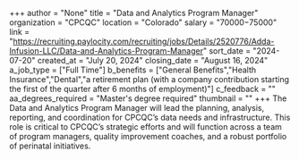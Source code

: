 +++
author = "None"
title = "Data and Analytics Program Manager"
organization = "CPCQC"
location = "Colorado"
salary = "$70000-$75000"
link = "https://recruiting.paylocity.com/recruiting/jobs/Details/2520776/Adda-Infusion-LLC/Data-and-Analytics-Program-Manager"
sort_date = "2024-07-20"
created_at = "July 20, 2024"
closing_date = "August 16, 2024"
a_job_type = ["Full Time"]
b_benefits = ["General Benefits","Health Insurance","Dental","a retirement plan (with a company contribution starting the first of the quarter after 6 months of employment)"]
c_feedback = ""
aa_degrees_required = "Master's degree required"
thumbnail = ""
+++
The Data and Analytics Program Manager will lead the planning, analysis, reporting, and coordination for CPCQC’s data needs and infrastructure. This role is critical to CPCQC’s strategic efforts and will function across a team of program managers, quality improvement coaches, and a robust portfolio of perinatal initiatives. 